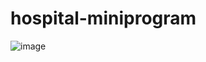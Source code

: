 # hospital-miniprogram
![image](https://user-images.githubusercontent.com/92317732/177177954-09360df4-ebcc-4070-8f26-4c4d2f654bf3.png)
